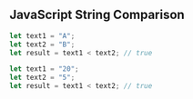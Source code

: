 ## JavaScript String Comparison

```javascript
let text1 = "A";
let text2 = "B";
let result = text1 < text2; // true
```

```javascript
let text1 = "20";
let text2 = "5";
let result = text1 < text2; // true
```